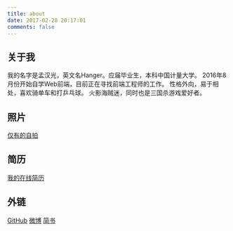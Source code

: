 ```yaml
---
title: about
date: 2017-02-28 20:17:01
comments: false
---
```

## 关于我
我的名字是孟汉光，英文名Hanger。应届毕业生，本科中国计量大学。
2016年8月份开始自学Web前端，目前正在寻找前端工程师的工作。
性格外向，易于相处，喜欢骑单车和打乒乓球。
火影海贼迷，同时也是三国杀游戏爱好者。
## 照片
[仅有的自拍](http://olislpb6q.bkt.clouddn.com/selfie.jpg)
## 简历
[我的在线简历](../resume/index.html)
## 外链
[GitHub](https://github.com/hamger)
[微博](http://weibo.com/p/1005055496798334/home)
[简书](http://www.jianshu.com/users/6c7e347da4e8/timeline)
<!-- [知乎](https://www.zhihu.com/people/hamger) -->
